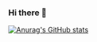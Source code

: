 ### Hi there 👋
[![Anurag's GitHub stats](https://github-readme-stats.vercel.app/api?fengxiaoxinha=anuraghazra)](https://github.com/anuraghazra/github-readme-stats)

<!--
**fengxiaoxinha/fengxiaoxinha** is a ✨ _special_ ✨ repository because its `README.md` (this file) appears on your GitHub profile.

Here are some ideas to get you started:

- 🔭 I’m currently working on ...
- 🌱 I’m currently learning ...
- 👯 I’m looking to collaborate on ...
- 🤔 I’m looking for help with ...
- 💬 Ask me about ...
- 📫 How to reach me: ...
- 😄 Pronouns: ...
- ⚡ Fun fact: ...
-->
